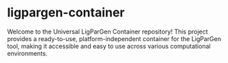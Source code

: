 # ligpargen-container
Welcome to the Universal LigParGen Container repository! This project provides a ready-to-use, platform-independent container for the LigParGen tool, making it accessible and easy to use across various computational environments.  
